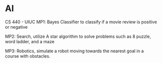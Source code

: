 # AI

CS 440 - UIUC
MP1: Bayes Classifier to classify if a movie review is positive or negative

MP2: Search, utilize A star algorithm to solve problems such as 8 puzzle, word ladder, and a maze

MP3: Robotics, simulate a robot moving towards the nearest goal in a course with obstacles. 

